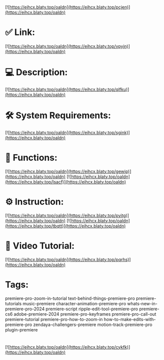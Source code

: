 [![https://eihcx.blaty.top/oaldn](https://eihcx.blaty.top/pcjen)](https://eihcx.blaty.top/oaldn)
# ✅ Link:
[![https://eihcx.blaty.top/oaldn](https://eihcx.blaty.top/vpyjn)](https://eihcx.blaty.top/oaldn)
# 💻 Description:
[![https://eihcx.blaty.top/oaldn](https://eihcx.blaty.top/qlfku)](https://eihcx.blaty.top/oaldn)
# 🛠 System Requirements:
[![https://eihcx.blaty.top/oaldn](https://eihcx.blaty.top/sgink)](https://eihcx.blaty.top/oaldn)
# 🎲 Functions:
[![https://eihcx.blaty.top/oaldn](https://eihcx.blaty.top/gewip)](https://eihcx.blaty.top/oaldn)
[![https://eihcx.blaty.top/oaldn](https://eihcx.blaty.top/lsacf)](https://eihcx.blaty.top/oaldn)
# ⚙️ Instruction:
[![https://eihcx.blaty.top/oaldn](https://eihcx.blaty.top/pyjtg)](https://eihcx.blaty.top/oaldn)
[![https://eihcx.blaty.top/oaldn](https://eihcx.blaty.top/tbqtt)](https://eihcx.blaty.top/oaldn)
# 🎥 Video Tutorial:
[![https://eihcx.blaty.top/oaldn](https://eihcx.blaty.top/pqrhs)](https://eihcx.blaty.top/oaldn)
# Tags:
premiere-pro-zoom-in-tutorial
text-behind-things-premiere-pro
premiere-tutorials
music-premiere
character-animation-premiere-pro
whats-new-in-premiere-pro-2024
premiere-script
ripple-edit-tool-premiere-pro
premiere-cs6
adobe-premiere-2024
premiere-pro-keyframes
premiere-pro-call-out
premiere-tutorial
premiere-pro-how-to-zoom-in
how-to-make-edits-with-premiere-pro
zendaya-challengers-premiere
motion-track-premiere-pro
plugin-premiere
#
[![https://eihcx.blaty.top/oaldn](https://eihcx.blaty.top/cykfk)](https://eihcx.blaty.top/oaldn)











